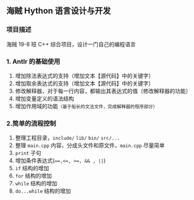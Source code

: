 ## 海贼 Hython 语言设计与开发

### 项目描述

海贼 19-8 班 C++ 综合项目，设计一门自己的编程语言



### 1. Antlr 的基础使用

1. 增加除法表达式的支持（增加文本【源代码】中的关键字）
2. 增加取余表达式的支持（增加文本【源代码】中的关键字）
3. 修改解释器，对于每一行内容，都输出其表达式的值（修改解释器的功能）
4. 增加变量定义的语法结构
5. 增加作用域的功能`（基于船长的文法文件，完成解释器的程序部分）`



### 2.简单的流程控制

1. 整理工程目录，`include/` `lib/` `bin/` `src/...`
2. 整理 `main.cpp` 内容，分成头文件和原文件，`main.cpp` 尽量简单
3. `print` 子句
4. 增加条件表达式(`==,<=, >=, && , ||`)
5. `if` 结构的增加
6. `for` 结构的增加
7. `while` 结构的增加
8. `do...while` 结构的增加

